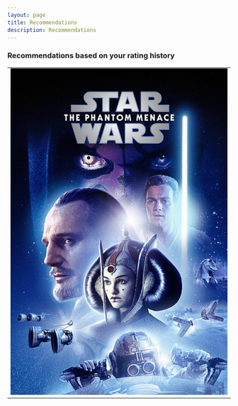 ```yaml
---
layout: page
title: Recommendations
description: Recommendations
---
```



### Recommendations based on your rating history


<table class="wide1">
<tr>
  <td class="left">
    <a href="pages/publpics/iplotCorr.html">
        <img src="R1.jpg" alt="R/qtlcharts example" title="R/qtlcharts example"/>
    </a>
  </td>
</tr>

    
    

</table>





